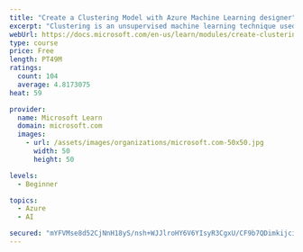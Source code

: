 ```yaml
---
title: "Create a Clustering Model with Azure Machine Learning designer"
excerpt: "Clustering is an unsupervised machine learning technique used to group similar entities based on their features. Learn how to create clustering models using Azure Machine Learning designer."
webUrl: https://docs.microsoft.com/en-us/learn/modules/create-clustering-model-azure-machine-learning-designer/
type: course
price: Free
length: PT49M
ratings:
  count: 104
  average: 4.8173075
heat: 59

provider:
  name: Microsoft Learn
  domain: microsoft.com
  images:
    - url: /assets/images/organizations/microsoft.com-50x50.jpg
      width: 50
      height: 50

levels:
  - Beginner

topics:
  - Azure
  - AI

secured: "mYFVMse8d52CjNnH18yS/nsh+WJJlroHY6V6YIsyR3CgxU/CF9b7QDimkijciIX/k2FPXrtf6e2D8JbBjUorsJTIQ7xznNSYFSqBSkNkD5K1UGvnlkU3WDr5w0kiXbOX/G7FUPvDoLf/4CqT8vjm9U9qehalVxf5kt672zAFx6o8/4cCm6s+qoC+EGz7A2A0nXA/CnMSI2V4cC9jXbYcTu17ulQTtQ0Z9PmlP0veQnVmCGoMOWXuOsAlb3l/c5XUWR2Mbn2s9bFRTPGo8KfhXkWv9We7bkcjfBujhk9PFaiq4KM5CPTAiXXHHDVClFnxW7K37IrwU+5q8aR4CGRO1ky9zuxnXcURNa3DFVA//wrvXKONNlWncfEar7oZfDeD/SVI5BospYr6mlCjzY/oQQ==;8eXmpdXc0YIYoOdXNB3Pog=="
---
```


